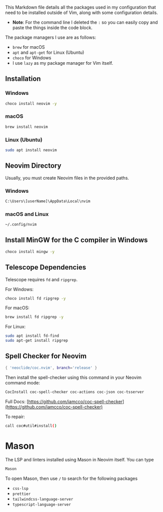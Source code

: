 This Markdown file details all the packages used in my configuration that need to be installed outside of Vim, along with some configuration details.

- **Note**: For the command line I deleted the `:` so you can easily copy and paste the things inside the code block.

The package managers I use are as follows:

- `brew` for macOS
- `apt` and `apt-get` for Linux (Ubuntu)
- `choco` for Windows
- I use `lazy` as my package manager for Vim itself.

## Installation

### Windows

```bash
choco install neovim -y
```

### macOS

```bash
brew install neovim
```

### Linux (Ubuntu)

```bash
sudo apt install neovim
```

## Neovim Directory

Usually, you must create Neovim files in the provided paths.

### Windows

```bash
C:\Users\[userName]\AppData\Local\nvim
```

### macOS and Linux

```bash
~/.config/nvim
```

## Install MinGW for the C compiler in Windows

```bash
choco install mingw -y
```

## Telescope Dependencies

Telescope requires `fd` and `ripgrep`.

For Windows:

```bash
choco install fd ripgrep -y
```

For macOS:

```bash
brew install fd ripgrep -y
```

For Linux:

```bash
sudo apt install fd-find
sudo apt-get install ripgrep
```

## Spell Checker for Neovim

```lua
{ 'neoclide/coc.nvim', branch='release' }
```

Then install the spell-checker using this command in your Neovim command mode:

```bash
CocInstall coc-spell-checker coc-actions coc-json coc-tsserver
```

Full Docs: [https://github.com/iamcco/coc-spell-checker](https://github.com/iamcco/coc-spell-checker)

To repair:

```bash
call coc#util#install()
```

# Mason

The LSP and linters installed using Mason in Neovim itself. You can type

```bash
Mason
```

To open Mason, then use `/` to search for the following packages

- `css-lsp`
- `prettier`
- `tailwindcss-language-server`
- `typescript-language-server`
